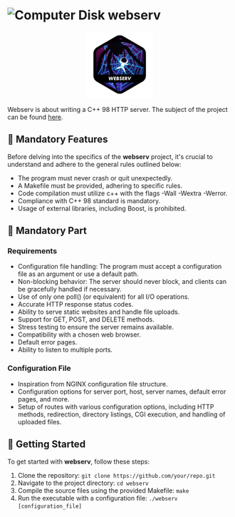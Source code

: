 # <img src="https://raw.githubusercontent.com/Tarikul-Islam-Anik/Animated-Fluent-Emojis/master/Emojis/Objects/Computer%20Disk.png" alt="Computer Disk" width="25" height="25" /> webserv

<div align=center>
  
  ![badge](https://raw.githubusercontent.com/angelamcosta/angelamcosta/main/42_badges/webservn.png)
</div>

Webserv is about writing a C++ 98 HTTP server. The subject of the project can be found [here](https://raw.githubusercontent.com/angelamcosta/webserv/main/en.subject.pdf).

## 📜 Mandatory Features
Before delving into the specifics of the **webserv** project, it's crucial to understand and adhere to the general rules outlined below:

- The program must never crash or quit unexpectedly.
- A Makefile must be provided, adhering to specific rules.
- Code compilation must utilize c++ with the flags -Wall -Wextra -Werror.
- Compliance with C++ 98 standard is mandatory.
- Usage of external libraries, including Boost, is prohibited.

## 🚀 Mandatory Part 

### Requirements
- Configuration file handling: The program must accept a configuration file as an argument or use a default path.
- Non-blocking behavior: The server should never block, and clients can be gracefully handled if necessary.
- Use of only one poll() (or equivalent) for all I/O operations.
- Accurate HTTP response status codes.
- Ability to serve static websites and handle file uploads.
- Support for GET, POST, and DELETE methods.
- Stress testing to ensure the server remains available.
- Compatibility with a chosen web browser.
- Default error pages.
- Ability to listen to multiple ports.

### Configuration File
- Inspiration from NGINX configuration file structure.
- Configuration options for server port, host, server names, default error pages, and more.
- Setup of routes with various configuration options, including HTTP methods, redirection, directory listings, CGI execution, and handling of uploaded files.

## 🚀 Getting Started 
To get started with **webserv**, follow these steps:

1. Clone the repository: `git clone https://github.com/your/repo.git`
2. Navigate to the project directory: `cd webserv`
3. Compile the source files using the provided Makefile: `make`
4. Run the executable with a configuration file: `./webserv [configuration_file]`
